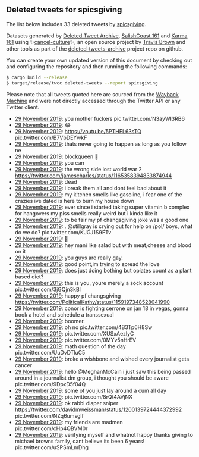 ## Deleted tweets for spicsgiving

The list below includes 33 deleted tweets by
[spicsgiving](https://twitter.com/spicsgiving).



Datasets generated by [Deleted Tweet Archive](https://twitter.com/deletedtweet161), 
[SalishCoast 161](https://twitter.com/SalishCoastA) and [Karma 161](https://twitter.com/KarmaOneSixOne) 
using ✨[cancel-culture](https://github.com/travisbrown/cancel-culture)✨, an open source project by 
[Travis Brown](https://twitter.com/travisbrown) and other tools as part of the 
[deleted-tweets-archive](https://github.com/salcoast/deleted-tweets-archive/) project repo on github.

You can create your own updated version of this document by checking out and configuring the
repository and then running the following commands:

```bash
$ cargo build --release
$ target/release/twcc deleted-tweets --report spicsgiving
```

Please note that all tweets quoted here are sourced from the
[Wayback Machine](https://web.archive.org) and were not directly accessed through the Twitter API or
any Twitter client.

* [29 November 2019](https://web.archive.org/web/20191129051519/https://twitter.com/spicsgiving/status/1200281330333945858): you mother fuckers pic.twitter.com/N3ayWI3RB6
* [29 November 2019](https://web.archive.org/web/20191129051621/https://twitter.com/spicsgiving/status/1200279895697440768): 😂
* [29 November 2019](https://web.archive.org/web/20191129050859/https://twitter.com/spicsgiving/status/1200278542942179329): https://youtu.be/5PTHFL63sTQ  pic.twitter.com/B7VbDEYwkF
* [29 November 2019](https://web.archive.org/web/20191129050116/https://twitter.com/spicsgiving/status/1200273236749160448): thats never going to happen as long as you follow ne
* [29 November 2019](https://web.archive.org/web/20191129044828/https://twitter.com/spicsgiving/status/1200272921631084544): blockqueen 💅
* [29 November 2019](https://web.archive.org/web/20191129043810/https://twitter.com/spicsgiving/status/1200272336269828099): you can
* [29 November 2019](https://web.archive.org/web/20191129044457/https://twitter.com/spicsgiving/status/1200269826180157440): the wrong side lost world war 2 https://twitter.com/jamescharles/status/1165358394833874944
* [29 November 2019](https://web.archive.org/web/20191129043135/https://twitter.com/spicsgiving/status/1200269089417187328): dead
* [29 November 2019](https://web.archive.org/web/20191129035558/https://twitter.com/spicsgiving/status/1200257798732431360): i break them all and dont feel bad about it
* [29 November 2019](https://web.archive.org/web/20191129034030/https://twitter.com/spicsgiving/status/1200257110614913024): my kitchen smells like gasoline, i fear one of the crazies ive dated is here to burn my house down
* [29 November 2019](https://web.archive.org/web/20191129034641/https://twitter.com/spicsgiving/status/1200256081890627584): ever since i started taking super vitamin b complex for hangovers my piss smells really weird but i kinda like it
* [29 November 2019](https://web.archive.org/web/20191129035122/https://twitter.com/spicsgiving/status/1200255496504127489): to be fair my pf changsgiving joke was a good one
* [29 November 2019](https://web.archive.org/web/20191129034541/https://twitter.com/spicsgiving/status/1200255300500119552): . @stillgray  is crying out for help on /pol/ boys, what do we do? pic.twitter.com/KJGJ1S9FTv
* [29 November 2019](https://web.archive.org/web/20191129034358/https://twitter.com/spicsgiving/status/1200253876705931264): 🤨
* [29 November 2019](https://web.archive.org/web/20191129032458/https://twitter.com/spicsgiving/status/1200253355018330112): hey mani like salad but with meat,cheese and blood on it
* [29 November 2019](https://web.archive.org/web/20191129034925/https://twitter.com/spicsgiving/status/1200252879954690048): you guys are really gay.
* [29 November 2019](https://web.archive.org/web/20191129032145/https://twitter.com/spicsgiving/status/1200251257690230784): good point,im trying to spread the love
* [29 November 2019](https://web.archive.org/web/20191129032238/https://twitter.com/spicsgiving/status/1200247813642297344): does just doing bothing but opiates count as a plant based diet?
* [29 November 2019](https://web.archive.org/web/20191129025138/https://twitter.com/spicsgiving/status/1200245601381896197): this is you, youre merely a sock account pic.twitter.com/3jGQjn3kBl
* [29 November 2019](https://web.archive.org/web/20191129024952/https://twitter.com/spicsgiving/status/1200244681902346240): happy pf changsgiving https://twitter.com/PoliticalKathy/status/1159197348528041990
* [29 November 2019](https://web.archive.org/web/20191129024123/https://twitter.com/spicsgiving/status/1200242972589252608): conor is fighting cerrone on jan 18 in vegas, gonna book a hotel and schedule a transsexual
* [29 November 2019](https://web.archive.org/web/20191129025607/https://twitter.com/spicsgiving/status/1200242670725222400): boomer.
* [29 November 2019](https://web.archive.org/web/20191129023736/https://twitter.com/spicsgiving/status/1200241273183055872): oh no pic.twitter.com/4B3Tp6H8Sw
* [29 November 2019](https://web.archive.org/web/20191129024220/https://twitter.com/spicsgiving/status/1200240439464484864): pic.twitter.com/XUSxAezlyC
* [29 November 2019](https://web.archive.org/web/20191129023635/https://twitter.com/spicsgiving/status/1200239956842680320): pic.twitter.com/0MYv5nHrEV
* [29 November 2019](https://web.archive.org/web/20191129020422/https://twitter.com/spicsgiving/status/1200233133184049152): math question of the day pic.twitter.com/UuDvDTluC5
* [29 November 2019](https://web.archive.org/web/20191129022357/https://twitter.com/spicsgiving/status/1200232436992483330): broke a wishbone and wished every journalist gets cancer
* [29 November 2019](https://web.archive.org/web/20191129020110/https://twitter.com/spicsgiving/status/1200231626564886528): hello  @MeghanMcCain  i just saw this being passed around in a journalist dm group, i thought you should be aware pic.twitter.com/9DpxD5f04Q
* [29 November 2019](https://web.archive.org/web/20191129015909/https://twitter.com/spicsgiving/status/1200230812295270400): some of you just lay around a cum all day
* [29 November 2019](https://web.archive.org/web/20191129020142/https://twitter.com/spicsgiving/status/1200228464890204160): pic.twitter.com/8rQt4AVjNX
* [29 November 2019](https://web.archive.org/web/20191129020033/https://twitter.com/spicsgiving/status/1200227760012169216): ok rabbi diaper sniper  https://twitter.com/davidmweissman/status/1200139724444372992  pic.twitter.com/NZq6umsglf
* [29 November 2019](https://web.archive.org/web/20191129013157/https://twitter.com/spicsgiving/status/1200225276283817990): my friends are madmen pic.twitter.com/cHp4QBVM0r
* [29 November 2019](https://web.archive.org/web/20191129013758/https://twitter.com/spicsgiving/status/1200223027369304064): verifying myself and whatnot  happy thanks giving to michael browns family, cant believe its been 6 years! pic.twitter.com/uSPSmLmDhg
